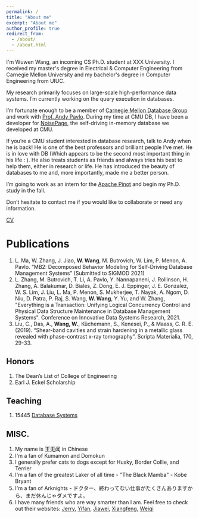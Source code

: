 ```yaml
---
permalink: /
title: "About me"
excerpt: "About me"
author_profile: true
redirect_from: 
  - /about/
  - /about.html
---
```


I'm Wuwen Wang, an incoming CS Ph.D. student at XXX University. I received my master's degree in Electrical & Computer Engineering from Carnegie Mellon University and my bachelor's degree in Computer Engineering from UIUC.

My research primarily focuses on large-scale high-performance data systems. I’m currently working on the query execution in databases. 

I’m fortunate enough to be a member of [Carnegie Mellon Database Group](https://db.cs.cmu.edu/) and work with [Prof. Andy Pavlo](https://www.cs.cmu.edu/~pavlo/). During my time at CMU DB, I have been a developer for [NoisePage](https://noise.page/), the self-driving in-memory database we developed at CMU. 

If you’re a CMU student interested in database research, talk to Andy when he is back! He is one of the best professors and brilliant people I’ve met. He is in love with DB (Which appears to be the second most important thing in his life : ). He also treats students as friends and always tries his best to help them, either in research or life. He has introduced the beauty of databases to me and, more importantly, made me a better person.

I’m going to work as an intern for the [Apache Pinot](https://pinot.apache.org/) and begin my Ph.D. study in the fall.

Don’t hesitate to contact me if you would like to collaborate or need any information.

[CV](https://wuwenw.github.io/files/cv.pdf)

Publications
======
1. L. Ma, W. Zhang, J. Jiao, **W. Wang**, M. Butrovich, W. Lim, P. Menon, A. Pavlo. “MB2: Decomposed
Behavior Modeling for Self-Driving Database Management Systems” (Submitted to SIGMOD 2021)
2. L. Zhang, M. Butrovich, T. Li, A. Pavlo, Y. Nannapaneni, J. Rollinson, H. Zhang, A. Balakumar, D. Biales, Z.
Dong, E. J. Eppinger, J. E. Gonzalez, W. S. Lim, J. Liu, L. Ma, P. Menon, S. Mukherjee, T. Nayak, A. Ngom, D. Niu, D. Patra, P. Raj, S. Wang, **W. Wang**, Y. Yu, and W. Zhang, "Everything is a Transaction: Unifying Logical Concurrency Control and Physical Data Structure Maintenance in Database Management Systems". Conference on Innovative Data Systems Research, 2021.
3. Liu, C., Das, A., **Wang, W.**, Küchemann, S., Kenesei, P., & Maass, C. R. E. (2019). “Shear-band cavities and strain hardening in a metallic glass revealed with phase-contrast x-ray tomography”. Scripta Materialia, 170, 29-33.

Honors
------
1. The Dean’s List of College of Engineering
2. Earl J. Eckel Scholarship

Teaching
------
1. 15445 [Database Systems](https://15445.courses.cs.cmu.edu/fall2020/)

MISC.
------
1. My name is 王无闻 in Chinese 
2. I'm a fan of Kumamon and Domokun
3. I generally prefer cats to dogs except for Husky, Border Collie, and Terrier
4. I'm a fan of the greatest Laker of all time - "The Black Mamba" - Kobe Bryant
5. I'm a fan of Arknights - ドクター、終わってない仕事がたくさんありますから、まだ休んじゃダメですよ。
6. I have many friends who are way smarter than I am. Feel free to check out their websites:
[Jerry](https://www.linkedin.com/in/zhanyan-zhu-0b03a4137/), [Yifan](https://yifanguan.github.io/), [Jiawei](https://jw-liu.xyz/), [Xiangfeng](https://xzhu27.me/), [Weiqi](https://vic0428.github.io/)

